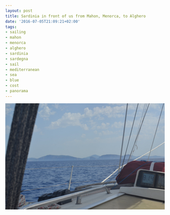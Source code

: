 ```yaml
---
layout: post
title: Sardinia in front of us from Mahon, Menorca, to Alghero
date: '2016-07-05T21:09:21+02:00'
tags:
- sailing
- mahon
- menorca
- alghero
- sardinia
- sardegna
- sail
- mediterranean
- sea
- blue
- cost
- panorama
---
```

![Sardinia in front of us from Mahon, Menorca, to Alghero](/files/tumblr_o9uvvlkmp91tq106bo1_1280.jpg)

